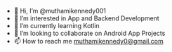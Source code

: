 - 👋 Hi, I’m @muthamikennedy001
- 👀 I’m interested in App and Backend Development 
- 🌱 I’m currently learning Kotlin
- 💞️ I’m looking to collaborate on Android App Projects
- 📫 How to reach me muthamikennedy0@gmail.com

<!---
muthamikennedy001/muthamikennedy001 is a ✨ special ✨ repository because its `README.md` (this file) appears on your GitHub profile.
You can click the Preview link to take a look at your changes.
--->
